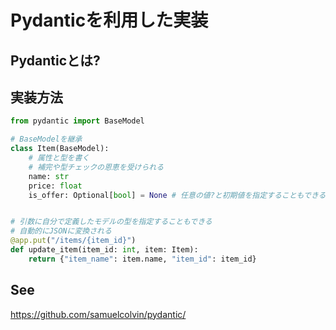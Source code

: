 # Pydanticを利用した実装

## Pydanticとは?

## 実装方法

```py
from pydantic import BaseModel

# BaseModelを継承
class Item(BaseModel):
    # 属性と型を書く
    # 補完や型チェックの恩恵を受けられる
    name: str
    price: float
    is_offer: Optional[bool] = None # 任意の値?と初期値を指定することもできる


# 引数に自分で定義したモデルの型を指定することもできる
# 自動的にJSONに変換される
@app.put("/items/{item_id}")
def update_item(item_id: int, item: Item):
    return {"item_name": item.name, "item_id": item_id}
```

## See

https://github.com/samuelcolvin/pydantic/
